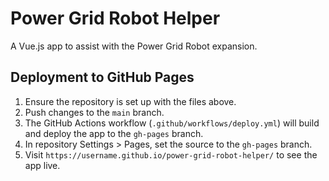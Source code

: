 # Power Grid Robot Helper

A Vue.js app to assist with the Power Grid Robot expansion.

## Deployment to GitHub Pages

1. Ensure the repository is set up with the files above.
2. Push changes to the `main` branch.
3. The GitHub Actions workflow (`.github/workflows/deploy.yml`) will build and deploy the app to the `gh-pages` branch.
4. In repository Settings > Pages, set the source to the `gh-pages` branch.
5. Visit `https://username.github.io/power-grid-robot-helper/` to see the app live.